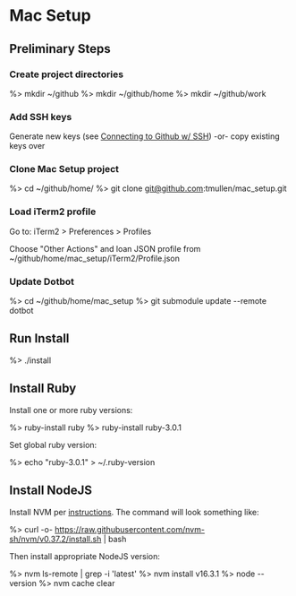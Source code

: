 # Mac Setup

## Preliminary Steps

### Create project directories

%> mkdir ~/github
%> mkdir ~/github/home
%> mkdir ~/github/work

### Add SSH keys

Generate new keys (see [Connecting to Github w/ SSH](https://docs.github.com/en/github/authenticating-to-github/connecting-to-github-with-ssh))
-or- copy existing keys over

### Clone Mac Setup project

%> cd ~/github/home/
%> git clone git@github.com:tmullen/mac_setup.git

### Load iTerm2 profile
Go to: iTerm2 > Preferences > Profiles

Choose "Other Actions" and loan JSON profile from ~/github/home/mac_setup/iTerm2/Profile.json

### Update Dotbot

%> cd ~/github/home/mac_setup
%> git submodule update --remote dotbot

## Run Install

%> ./install

## Install Ruby
Install one or more ruby versions:

%> ruby-install ruby
%> ruby-install ruby-3.0.1

Set global ruby version:

%> echo "ruby-3.0.1" > ~/.ruby-version

## Install NodeJS
Install NVM per [instructions](https://github.com/nvm-sh/nvm#install--update-script). The command will look something like:

%> curl -o- https://raw.githubusercontent.com/nvm-sh/nvm/v0.37.2/install.sh | bash

Then install appropriate NodeJS version:

%> nvm ls-remote | grep -i 'latest'
%> nvm install v16.3.1
%> node --version
%> nvm cache clear

